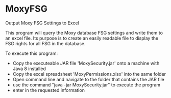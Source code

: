 # MoxyFSG
Output Moxy FSG Settings to Excel

This program will query the Moxy database FSG settings and write them to an excel file.  Its purpose is to create an easily readable file to display the FSG rights for all FSG in the database.

To execute this program:

- Copy the executeable JAR file 'MoxySecurity.jar' onto a machine with Java 8 installed
- Copy the excel spreadsheet 'MoxyPermissions.xlsx' into the same folder
- Open command line and navigate to the folder that contains the JAR file
- use the command "java -jar MoxySecurity.jar" to execute the program
- enter in the requested information
